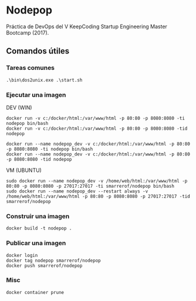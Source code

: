 # Nodepop
Práctica de DevOps del V KeepCoding Startup Engineering Master Bootcamp (2017).

## Comandos útiles
### Tareas comunes
```
.\bin\dos2unix.exe .\start.sh
```

### Ejecutar una imagen
DEV (WIN)
```
docker run -v c:/docker/html:/var/www/html -p 80:80 -p 8080:8080 -ti nodepop bin/bash
docker run -v c:/docker/html:/var/www/html -p 80:80 -p 8080:8080 -tid nodepop

docker run --name nodepop_dev -v c:/docker/html:/var/www/html -p 80:80 -p 8080:8080 -ti nodepop bin/bash
docker run --name nodepop_dev -v c:/docker/html:/var/www/html -p 80:80 -p 8080:8080 -tid nodepop
```

VM (UBUNTU)
```
sudo docker run --name nodepop_dev -v /home/web/html:/var/www/html -p 80:80 -p 8080:8080 -p 27017:27017 -ti smarrerof/nodepop bin/bash
sudo docker run --name nodepop_dev --restart always -v /home/web/html:/var/www/html -p 80:80 -p 8080:8080 -p 27017:27017 -tid smarrerof/nodepop 
```

### Construir una imagen
```
docker build -t nodepop .
```

### Publicar una imagen
```
docker login
docker tag nodepop smarrerof/nodepop
docker push smarrerof/nodepop
```

### Misc
```
docker container prune
```

